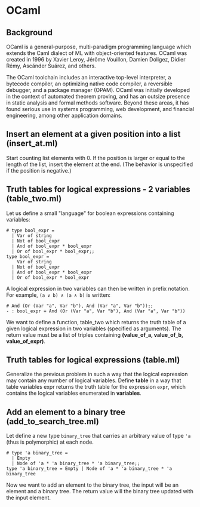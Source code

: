 # OCaml

## Background
OCaml is a general-purpose, multi-paradigm programming language which extends the Caml dialect of ML with object-oriented features. OCaml was created in 1996 by Xavier Leroy, Jérôme Vouillon, Damien Doligez, Didier Rémy, Ascánder Suárez, and others.  

The OCaml toolchain includes an interactive top-level interpreter, a bytecode compiler, an optimizing native code compiler, a reversible debugger, and a package manager (OPAM). OCaml was initially developed in the context of automated theorem proving, and has an outsize presence in static analysis and formal methods software. Beyond these areas, it has found serious use in systems programming, web development, and financial engineering, among other application domains.

## Insert an element at a given position into a list (insert_at.ml)
Start counting list elements with 0. If the position is larger or equal to the length of the list, insert the element at the end. (The behavior is unspecified if the position is negative.)

## Truth tables for logical expressions - 2 variables (table_two.ml)
Let us define a small "language" for boolean expressions containing variables:
```
# type bool_expr =
  | Var of string
  | Not of bool_expr
  | And of bool_expr * bool_expr
  | Or of bool_expr * bool_expr;;
type bool_expr =
    Var of string
  | Not of bool_expr
  | And of bool_expr * bool_expr
  | Or of bool_expr * bool_expr
```

A logical expression in two variables can then be written in prefix notation. For example, ``(a ∨ b) ∧ (a ∧ b)`` is written:
```
# And (Or (Var "a", Var "b"), And (Var "a", Var "b"));;
- : bool_expr = And (Or (Var "a", Var "b"), And (Var "a", Var "b"))
```
We want to define a function, table_two which returns the truth table of a given logical expression in two variables (specified as arguments). The return value must be a list of triples containing **(value_of_a, value_of_b, value_of_expr)**.

## Truth tables for logical expressions (table.ml)
Generalize the previous problem in such a way that the logical expression may contain any number of logical variables. Define **table** in a way that table variables expr returns the truth table for the expression ``expr``, which contains the logical variables enumerated in **variables**.

## Add an element to a binary tree (add_to_search_tree.ml)
Let define a new type ``binary_tree`` that carries an arbitrary value of type ``'a`` (thus is polymorphic) at each node.
```
# type 'a binary_tree =
  | Empty
  | Node of 'a * 'a binary_tree * 'a binary_tree;;
type 'a binary_tree = Empty | Node of 'a * 'a binary_tree * 'a binary_tree
```
Now we want to add an element to the binary tree, the input will be an element and a binary tree. The return value will the binary tree updated with the input element.
